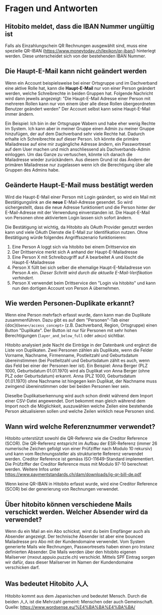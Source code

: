 # Fragen und Antworten

## Hitobito meldet, dass die IBAN Nummer ungültig ist

Falls als Einzahlungschein QR Rechnungen ausgewählt sind, muss eine spezielle QR-IBAN (<https://www.moneytoday.ch/lexikon/qr-iban/>) hinterlegt werden. Diese unterscheidet sich von der bestehenden IBAN Nummer.

## Die Haupt-E-Mail kann nicht geändert werden

Wenn ein Account beispielsweise bei einer Ortsgruppe und im Dachverband eine aktive Rolle hat, kann die **Haupt-E-Mail** nur von einer Person geändert werden, welche Schreibrechte in beiden Gruppen hat. Folgende Nachricht wird dann jeweils angezeigt: "Die Haupt-E-Mail Adresse einer Person mit mehreren Rollen kann nur von einem über alle diese Rollen übergeordneten Benutzer geändert werden"
Der Account selbst kann seine Haupt-E-Mail immer ändern.

Ein Beispiel: Ich bin in der Ortsgruppe Wabern und habe eher wenig Rechte im System. Ich kann aber in meiner Gruppe einen Admin zu meiner Gruppe hinzufügen, der auf dem Dachverband sehr viele Rechte hat. Dadurch erhalte ich Schreibrechte auf dieser Person. Ich könnte die primäre Mailadresse auf eine mir zugängliche Adresse ändern, ein Passwortreset auf dem User machen und mich anschliessend als Dachverbands-Admin einloggen. Um das Ganze zu vertuschen, könnte ich danach die Mailadresse wieder zurückändern. Aus diesem Grund ist das Ändern der primären Mailadresse nur zugelassen wenn ich die Berechtigung über alle Gruppen des Admins habe.

## Geänderte Haupt-E-Mail muss bestätigt werden

Wird die Haupt-E-Mail einer Person mit Login geändert, so wird ein Mail mit Bestätigungslink an die **neue** E-Mail-Adresse gesendet. So wird sichergestellt, dass die neue Adresse funktioniert und die Person hinter der E-Mail-Adresse mit der Verwendung einverstanden ist. Die Haupt-E-Mail von Personen ohne aktiviertem Login lassen sich sofort ändern.

Die Bestätigung ist wichtig, da Hitobito als OAuth Provider genutzt werden kann und viele OAuth Dienste die E-Mail zur Identifikation nutzen. Ohne Bestätigung würde folgendes Angriffsszenario funktionieren:

1. Eine Person A loggt sich via hitobito bei einem Drittservice ein
2. Der Drittservice merkt sich A anhand der Haupt-E-Mailadresse
3. Eine Person X mit Schreibzugriff auf A bearbeitet A und löscht die Haupt-E-Mailadresse
4. Person X füllt bei sich selber die ehemalige Haupt-E-Mailadresse von Person A ein. *Dieser Schritt wird durch die aktuelle E-Mail-Verifikation verhindert.*
5. Person X verwendet beim Drittservice den "Login via hitobito" und kann nun den dortigen Account von Person A übernehmen.

## Wie werden Personen-Duplikate erkannt?

Wenn eine Person mehrfach erfasst wurde, dann kann man die Duplikate zusammenführen. Dazu gibt es auf dem "Personen"-Tab einer {doc}`Ebene</access_concept>` (z.B. Dachverband, Region, Ortsgruppe) einen Button "Duplikate". Der Button ist nur für Personen mit sehr hohen Berechtigungen (`layer_and_below_full` oder `admin`) sichtbar.

Hitobito analysiert jede Nacht die Einträge in der Datenbank und ergänzt die Liste von Duplikaten. Zwei Personen zählen als Duplikate, wenn die Felder Vorname, Nachname, Firmenname, Postleitzahl und Geburtsdatum übereinstimmen (bei Postleitzahl und Geburtsdatum zählt es auch, wenn das Feld bei einer der Personen leer ist). Ein Beispiel: Anna Berger (PLZ 1000, Geburtsdatum 01.01.1970) wird als Duplikat von Anna Berger (ohne PLZ oder Geburtsdatum) erkannt. Anna (PLZ 1000, Geburtsdatum 01.01.1970) ohne Nachname ist hingegen kein Duplikat, der Nachname muss zwingend übereinstimmen oder bei beiden Personen leer sein.

Dieselbe Duplikatserkennung wird auch schon direkt während dem Import einer CSV-Datei angewendet. Dort bekommt man gleich während dem Import noch die Möglichkeit, auszuwählen welche Zeilen eine bestehende Person aktualisieren sollen und welche Zeilen wirklich neue Personen sind.

## Wann wird welche Referenznummer verwendet?

Hitobito unterstützt sowohl die QR-Referenz wie die Creditor Reference (SCOR). Die QR-Referenz entspricht im Aufbau der ESR-Referenz (immer 26 numerische Zeichen gefolgt von einer Prüfziffer nach Modulo 10 rekursiv) und kann vom Rechnungssteller als strukturierte Referenz verwendet werden.
Creditor Reference ist gemäss ISO-11649-Standard implementiert. Die Prüfziffer der Creditor Reference muss mit Modulo 97-10 berechnet werden. Weitere Infos unter
<https://www.paymentstandards.ch/dam/downloads/ig-qr-bill-de.pdf>

Wenn keine QR-IBAN in Hitobito erfasst wurde, wird eine Creditor Reference (SCOR) bei der generierung von Rechnungen verwendet.

## Über hitobito können verschiedene Mails verschickt werden. Welcher Absender wird da verwendet?

Wenn du ein Mail an ein Abo schickst, wirst du beim Empfänger auch als Absender angezeigt. Der technische Absender ist aber eine bounced Mailadresse pro Abo mit der Kundendomaine verwendet. Vom System generierte Mails wie Rechnungen, Passwortresets haben einen pro Instanz definierten Absender. Die Mails werden über den hitobito eigenen Mailserver (mxout.appuio.puzzle.ch) verschickt. Mittels SPF Eintrag sorgen wir dafür, dass dieser Mailserver im Namen der Kundendomaine verschicken darf.

## Was bedeutet Hitobito 人人

Hitobito kommt aus dem Japanischen und bedeutet Mensch. Durch die beiden 人人 ist die Mehrzahl gemeint: Menschen oder auch Gemeinschaft. Quelle: <https://www.wordsense.eu/%E4%BA%BA%E4%BA%BA/>
